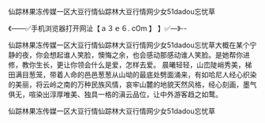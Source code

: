 仙踪林果冻传媒一区大豆行情仙踪林大豆行情网少女51dadou忘忧草

《——✅手机浏览器打开网沚【ａ３ｅ６. cOm 】 】✅—》--

仙踪林果冻传媒一区大豆行情仙踪林大豆行情网少女51dadou忘忧草大概在某个宁静的夜，你会想起谁人笑脸，懊悔之余，也会感动那感动谁人笑脸。是她帮你进修，教你生长，更让你领会什么是爱，怎样去爱。
晨曦轻轻，山峦陡峭秀美，梯田满目葱笼，带着人命的邑邑葱葱从山坳的最底处劈面涌来，有如哈尼人经心织染的美丽，将云岭之南的万种民族风情，哀牢山麓的地貌天然风格，经心刻画，墨气俱无，喧染出淳厚唯美、独具一格的滇云品位，让中外游客趋之如鹜。





仙踪林果冻传媒一区大豆行情仙踪林大豆行情网少女51dadou忘忧草
